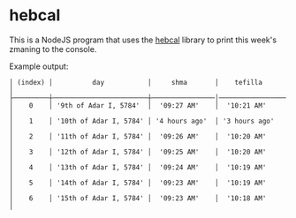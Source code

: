 # hebcal

This is a NodeJS program that uses the [hebcal](https://github.com/hebcal/hebcal-es6) library to print this week's zmaning to the console.

Example output:

```
│ (index) │          day           │     shma       │    tefilla      │
├─────────┼────────────────────────┼────────────────│─────────────────|
│    0    │ '9th of Adar I, 5784'  │  '09:27 AM'    │  '10:21 AM'     │
│    1    │ '10th of Adar I, 5784' │ '4 hours ago'  │ '3 hours ago'   │
│    2    │ '11th of Adar I, 5784' │  '09:26 AM'    │  '10:20 AM'     │
│    3    │ '12th of Adar I, 5784' │  '09:25 AM'    │  '10:20 AM'     │
│    4    │ '13th of Adar I, 5784' │  '09:24 AM'    │  '10:19 AM'     │
│    5    │ '14th of Adar I, 5784' │  '09:23 AM'    │  '10:19 AM'     │
│    6    │ '15th of Adar I, 5784' │  '09:23 AM'    │  '10:18 AM'     │
```
